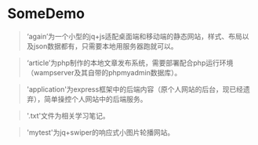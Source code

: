 # SomeDemo
>‘again’为一个小型的jq+js适配桌面端和移动端的静态网站，样式、布局以及json数据都有，只需要本地用服务器跑就可以。

>‘article’为php制作的本地文章发布系统，需要部署配合php运行环境（wampserver及其自带的phpmyadmin数据库）。

>'application'为express框架中的后端内容（原个人网站的后台，现已经遗弃），简单操控个人网站中的后端服务。

>'.txt'文件为相关学习笔记。

>'mytest'为jq+swiper的响应式小图片轮播网站。
